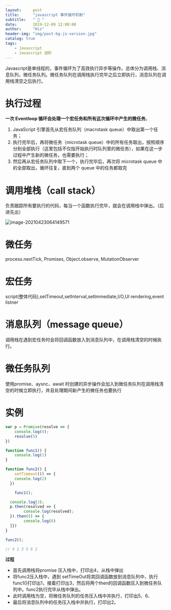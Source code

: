```yaml
---
layout:     post
title:      "javascript 事件循环机制"
subtitle:   " 🎯 "
date:       2019-12-09 12:00:00
author:     "Hiz"
header-img: "img/post-bg-js-version.jpg"
catalog: true
tags:
    - Javascript
    - Javascript 进阶
---
```


Javascript是单线程的，事件循环为了高效执行异步等操作。总体分为调用栈、消息队列，微任务队列。微任务队列在调用栈执行完毕之后立即执行，消息队列在调用栈清空之后执行。

# 执行过程

**一次 Eventloop 循环会处理一个宏任务和所有这次循环中产生的微任务**。

1. JavaScript 引擎首先从宏任务队列（macrotask queue）中取出第一个任务；
2. 执行完毕后，再将微任务（microtask queue）中的所有任务取出，按照顺序分别全部执行（这里包括不仅指开始执行时队列里的微任务），如果在这一步过程中产生新的微任务，也需要执行；
3. 然后再从宏任务队列中取下一个，执行完毕后，再次将 microtask queue 中的全部取出，循环往复，直到两个 queue 中的任务都取完

# 调用堆栈（call stack）

负责跟踪所有要执行的代码，每当一个函数执行完毕，就会在调用栈中弹出。（后进先出）

![image-20210423064149571](https://gitee.com/inkkk0516/typora/raw/master/image-20210423064149571.png)

# 微任务

process.nextTick, Promises, Object.observe, MutationObserver

# 宏任务

script(整体代码),setTimeout,setInterval,setImmediate,I/O,UI rendering,event listner

# 消息队列（message queue）

调用栈在遇到宏任务时会将回调函数放入到消息队列中，在调用栈清空的时候执行。

# 微任务队列

使用promise、aysnc、await 时创建的异步操作会加入到微任务队列在调用栈清空的时候立即执行，并且处理期间新产生的微任务也要执行

# 实例

```javascript
var p = Promise(resolve => {
	console.log(4);
	resolve(5)
})

function func1() {
	console.log(1)
}

function func2() {
	setTimeout(() => {
    console.log(2)
  })

	func1();

  console.log(3);
  p.then(resolved => {
		console.log(resolved);
  }).then(() => {
		console.log(6)
  ]})
}

func2();

// 4 1 3 5 6 2
```

**过程**

* 首先调用栈将promise 压入栈中，打印出4，从栈中弹出
* 将func2压入栈中，遇到 setTimeOut将其回调函数放到消息队列中，执行func1()打印出1，接着打印出3，然后将两个then的回调函数压入到微任务队列中。func2执行完毕从栈中弹出。
* 此时调用栈为空，将微任务队列的任务压入栈中并执行，打印出5、6、
* 最后将消息队列中的任务压入栈中并执行，打印出2。

